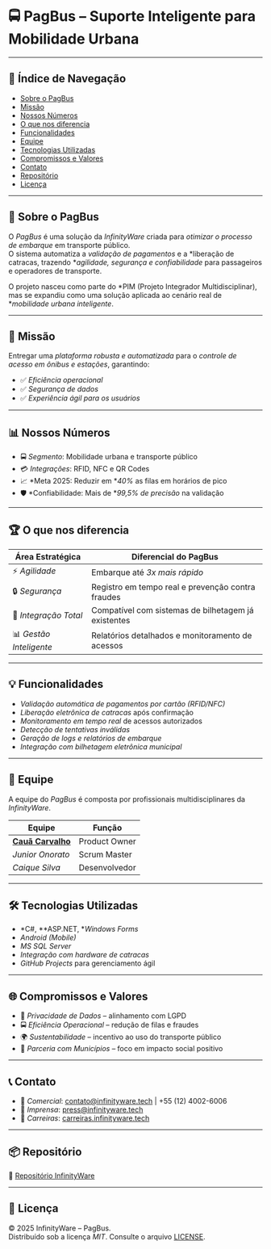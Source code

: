 # 🚍 PagBus – Suporte Inteligente para Mobilidade Urbana  

---

## 📑 Índice de Navegação  
- [Sobre o PagBus](#-sobre-o-pagbus)  
- [Missão](#-missão)  
- [Nossos Números](#-nossos-números)  
- [O que nos diferencia](#-o-que-nos-diferencia)  
- [Funcionalidades](#-funcionalidades)    
- [Equipe](#-equipe)  
- [Tecnologias Utilizadas](#-tecnologias-utilizadas)  
- [Compromissos e Valores](#-compromissos-e-valores)  
- [Contato](#-contato)
- [Repositório](#-repositório)
- [Licença](#-licença)  

---

## 📌 Sobre o PagBus  

O *PagBus* é uma solução da *InfinityWare* criada para *otimizar o processo de embarque* em transporte público.  
O sistema automatiza a *validação de pagamentos* e a *liberação de catracas, trazendo **agilidade, segurança e confiabilidade* para passageiros e operadores de transporte.  

O projeto nasceu como parte do *PIM (Projeto Integrador Multidisciplinar), mas se expandiu como uma solução aplicada ao cenário real de **mobilidade urbana inteligente*.  

---

## 🎯 Missão  

Entregar uma *plataforma robusta e automatizada* para o *controle de acesso em ônibus e estações*, garantindo:  
- ✅ *Eficiência operacional*  
- ✅ *Segurança de dados*  
- ✅ *Experiência ágil para os usuários*  

---

## 📊 Nossos Números  

- 🚍 *Segmento*: Mobilidade urbana e transporte público  
- 💳 *Integrações*: RFID, NFC e QR Codes  
- 📈 *Meta 2025: Reduzir em **40%* as filas em horários de pico  
- 🛡 *Confiabilidade: Mais de **99,5% de precisão* na validação  

---

## 🏆 O que nos diferencia  

| Área Estratégica        | Diferencial do PagBus |
|-------------------------|------------------------|
| ⚡ *Agilidade*        | Embarque até *3x mais rápido* |
| 🔒 *Segurança*        | Registro em tempo real e prevenção contra fraudes |
| 📡 *Integração Total* | Compatível com sistemas de bilhetagem já existentes |
| 📊 *Gestão Inteligente* | Relatórios detalhados e monitoramento de acessos |

---

## 💡 Funcionalidades  

- *Validação automática de pagamentos por cartão (RFID/NFC)*  
- *Liberação eletrônica de catracas* após confirmação  
- *Monitoramento em tempo real* de acessos autorizados  
- *Detecção de tentativas inválidas*  
- *Geração de logs e relatórios de embarque*  
- *Integração com bilhetagem eletrônica municipal*  
---

## 👥 Equipe  

A equipe do *PagBus* é composta por profissionais multidisciplinares da *InfinityWare*.  

| Equipe | Função |
|--------|--------|
| [**Cauã Carvalho**](https://github.com/Arcano06) | Product Owner |
| *Junior Onorato* | Scrum Master |
| *Caique Silva* | Desenvolvedor |

---

## 🛠 Tecnologias Utilizadas  

- *C#, **ASP.NET, **Windows Forms*  
- *Android (Mobile)*  
- *MS SQL Server*  
- *Integração com hardware de catracas*  
- *GitHub Projects* para gerenciamento ágil  

---

## 🌐 Compromissos e Valores  

- 🔐 *Privacidade de Dados* – alinhamento com LGPD  
- 🚍 *Eficiência Operacional* – redução de filas e fraudes  
- 🌍 *Sustentabilidade* – incentivo ao uso do transporte público  
- 🤝 *Parceria com Municípios* – foco em impacto social positivo  

---

## 📞 Contato  

- 📩 *Comercial*: contato@infinityware.tech | +55 (12) 4002-6006  
- 📰 *Imprensa*: press@infinityware.tech  
- 💼 *Carreiras*: [carreiras.infinityware.tech](https://carreiras.infinityware.tech)  

---

## 📦 Repositório

🔗 [Repositório InfinityWare](https://github.com/4-SEMESTRE) 

---

## 📜 Licença  

© 2025 InfinityWare – PagBus.  
Distribuído sob a licença *MIT*. Consulte o arquivo [LICENSE](./LICENSE).
